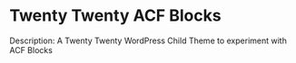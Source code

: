 # Twenty Twenty ACF Blocks

Description: A Twenty Twenty WordPress Child Theme to experiment with ACF Blocks
